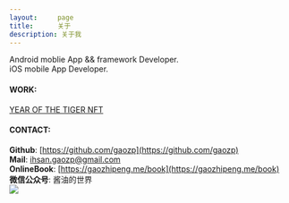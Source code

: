 ```yaml
---
layout:     page
title:      关于
description: 关于我
---
```

Android moblie App && framework Developer.  
iOS mobile App Developer.

#### WORK:

[YEAR OF THE TIGER NFT](https://opensea.io/collection/year-of-the-tiger-koutou)


#### CONTACT:
__Github__:  [https://github.com/gaozp](https://github.com/gaozp)  
__Mail__:    ihsan.gaozp@gmail.com  
__OnlineBook__: [https://gaozhipeng.me/book](https://gaozhipeng.me/book)  
__微信公众号__: 酱油的世界  
![](http://gaozhipeng.me/img/about/wecom_qr.jpeg)
